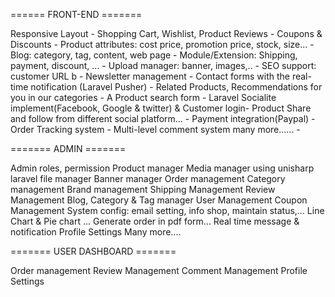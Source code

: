 ====== FRONT-END =======

Responsive Layout - 
Shopping Cart, Wishlist, Product Reviews - 
Coupons & Discounts - 
Product attributes: cost price, promotion price, stock, size... - 
Blog: category, tag, content, web page - 
Module/Extension: Shipping, payment, discount, ... - 
Upload manager: banner, images,.. - 
SEO support: customer URL b - 
Newsletter management - 
Contact forms with the real-time notification (Laravel Pusher) - 
Related Products, Recommendations for you in our categories - 
A Product search form - 
Laravel Socialite implement(Facebook, Google & twitter) & Customer login- 
Product Share and follow from different social platform... - 
Payment integration(Paypal) - 
Order Tracking system - 
Multi-level comment system many more...... - 


======= ADMIN =======

Admin roles, permission
Product manager
Media manager using unisharp laravel file manager
Banner manager
Order management
Category management
Brand management
Shipping Management
Review Management
Blog, Category & Tag manager
User Management
Coupon Management
System config: email setting, info shop, maintain status,...
Line Chart & Pie chart ...
Generate order in pdf form...
Real time message & notification
Profile Settings Many more....


======= USER DASHBOARD =======

Order management
Review Management
Comment Management
Profile Settings
